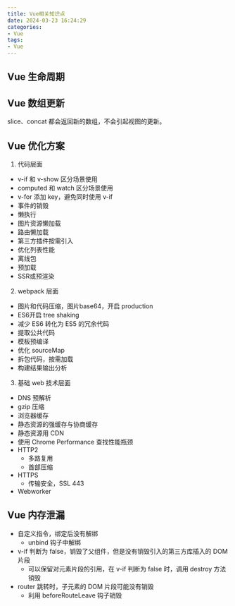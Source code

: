 ```yaml
---
title: Vue相关知识点
date: 2024-03-23 16:24:29
categories:
- Vue
tags:
- Vue
---
```


<!-- more -->

## Vue 生命周期

## Vue 数组更新

slice、concat 都会返回新的数组，不会引起视图的更新。

## Vue 优化方案

1. 代码层面
  - v-if 和 v-show 区分场景使用
  - computed 和 watch 区分场景使用
  - v-for 添加 key，避免同时使用 v-if
  - 事件的销毁
  - 懒执行
  - 图片资源懒加载
  - 路由懒加载
  - 第三方插件按需引入
  - 优化列表性能
  - 离线包
  - 预加载
  - SSR或预渲染
2. webpack 层面
  - 图片和代码压缩，图片base64，开启 production
  - ES6开启 tree shaking
  - 减少 ES6 转化为 ES5 的冗余代码
  - 提取公共代码
  - 模板预编译
  - 优化 sourceMap
  - 拆包代码，按需加载
  - 构建结果输出分析
3. 基础 web 技术层面
  - DNS 预解析
  - gzip 压缩
  - 浏览器缓存
  - 静态资源的强缓存与协商缓存
  - 静态资源用 CDN
  - 使用 Chrome Performance 查找性能瓶颈
  - HTTP2
    - 多路复用
    - 首部压缩
  - HTTPS
    - 传输安全，SSL 443
  - Webworker

## Vue 内存泄漏

- 自定义指令，绑定后没有解绑
  - unbind 钩子中解绑
- v-if 判断为 false，销毁了父组件，但是没有销毁引入的第三方库插入的 DOM 片段
  - 可以保留对元素片段的引用，在 v-if 判断为 false 时，调用 destroy 方法销毁
- router 跳转时，子元素的 DOM 片段可能没有销毁
  - 利用 beforeRouteLeave 钩子销毁

